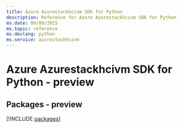 ```yaml
---
title: Azure Azurestackhcivm SDK for Python
description: Reference for Azure Azurestackhcivm SDK for Python
ms.date: 09/09/2025
ms.topic: reference
ms.devlang: python
ms.service: azurestackhcivm
---
```

# Azure Azurestackhcivm SDK for Python - preview
## Packages - preview
[!INCLUDE [packages](azurestackhcivm-index.md)]